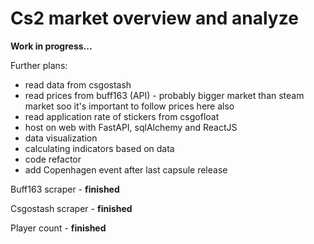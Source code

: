 # Cs2 market overview and analyze


**Work in progress...**

Further plans:

-  read data from csgostash
-  read prices from buff163 (API) -  probably bigger market than steam market soo it's important to follow prices here also
-  read application rate of stickers from csgofloat
-  host on web with FastAPI, sqlAlchemy and ReactJS
-  data visualization
-  calculating indicators based on data
-  code refactor
-  add Copenhagen event after last capsule release

 
Buff163 scraper - **finished**

Csgostash scraper - **finished**

Player count - **finished**
